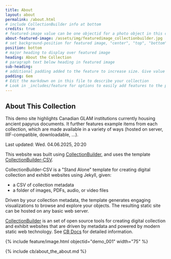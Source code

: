 ```yaml
---
title: About
layout: about
permalink: /about.html
# include CollectionBuilder info at bottom
credits: true
# featured-image value can be one objectid for a photo object in this collection, a relative path to an image in this project, or a full url to any image. If left blank, no featured image will appear at top of About page.
about-featured-image: /assets/img/featuredimage_collectionbuilder.jpg
# set background-position for featured image, "center", "top", "bottom"
position: bottom
# major heading to display over featured image
heading: About the Collection
# paragraph text below heading in featured image
sub-heading: 
# additional padding added to the feature to increase size. Give value in em or px, e.g. "5em".
padding: 6em
# Edit the markdown on in this file to describe your collection
# Look in _includes/feature for options to easily add features to the page
---
```


## About This Collection

This demo site highlights Canadian GLAM institutions currently housing ancient papyrus documents. It further features example items from each collection, which are made available in a variety of ways (hosted on server, IIIF-compatible, downloadable, ...).

Last updated: Wed. 04.06.2025, 20:20

This website was built using [CollectionBuilder](https://collectionbuilder.github.io/), and uses the template [CollectionBuilder-CSV](https://github.com/CollectionBuilder/collectionbuilder-csv).

CollectionBuilder-CSV is a "Stand Alone" template for creating digital collection and exhibit websites using Jekyll, given:

- a CSV of collection metadata
- a folder of images, PDFs, audio, or video files

Driven by your collection metadata, the template generates engaging visualizations to browse and explore your objects.
The resulting static site can be hosted on any basic web server.

[CollectionBuilder](https://github.com/CollectionBuilder/) is an set of open source tools for creating digital collection and exhibit websites that are driven by metadata and powered by modern static web technology.
See [CB Docs](https://collectionbuilder.github.io/cb-docs/) for detailed information.

{% include feature/image.html objectid="demo_001" width="75" %} 

<!-- IMPORTANT!!! DELETE this comment and the include below when you are finished editing this page for your collection. The include below introduces about page features. They will show up on your collection's about page until you delete it.  -->
{% include cb/about_the_about.md %} 
